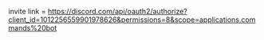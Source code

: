 invite link  = https://discord.com/api/oauth2/authorize?client_id=1012256559901978626&permissions=8&scope=applications.commands%20bot